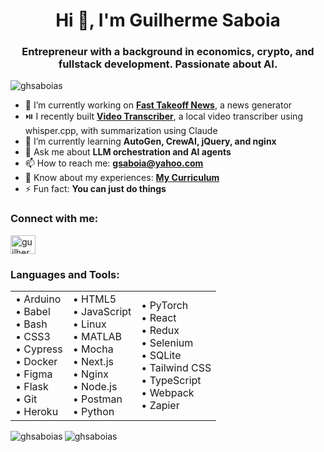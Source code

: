 <h1 align="center">Hi 👋, I'm Guilherme Saboia</h1>
<h3 align="center">Entrepreneur with a background in economics, crypto, and fullstack development. Passionate about AI.</h3>

<p align="left">
  <img src="https://komarev.com/ghpvc/?username=ghsaboias&label=Profile%20views&color=0e75b6&style=flat" alt="ghsaboias" />
</p>

- 🔭 I’m currently working on **[Fast Takeoff News](https://news.fasttakeoff.org)**, a news generator  
- ⏯️ I recently built **[Video Transcriber](https://github.com/ghsaboias/video-transcriber)**, a local video transcriber using whisper.cpp, with summarization using Claude  
- 🌱 I’m currently learning **AutoGen, CrewAI, jQuery, and nginx**  
- 💬 Ask me about **LLM orchestration and AI agents**  
- 📫 How to reach me: **gsaboia@yahoo.com**  
- 📄 Know about my experiences: **[My Curriculum](https://ghsaboias-curriculum.web.val.run/)**  
- ⚡ Fun fact: **You can just do things**

<h3 align="left">Connect with me:</h3>
<p align="left">
  <a href="https://linkedin.com/in/guilherme-saboia" target="blank">
    <img align="center" src="https://raw.githubusercontent.com/rahuldkjain/github-profile-readme-generator/master/src/images/icons/Social/linked-in-alt.svg" alt="guilherme-saboia" height="30" width="40" />
  </a>
</p>

<h3 align="left">Languages and Tools:</h3>
<p align="left">
  <table>
    <tr>
      <td>
        • Arduino<br>
        • Babel<br>
        • Bash<br>
        • CSS3<br>
        • Cypress<br>
        • Docker<br>
        • Figma<br>
        • Flask<br>
        • Git<br>
        • Heroku
      </td>
      <td>
        • HTML5<br>
        • JavaScript<br>
        • Linux<br>
        • MATLAB<br>
        • Mocha<br>
        • Next.js<br>
        • Nginx<br>
        • Node.js<br>
        • Postman<br>
        • Python
      </td>
      <td>
        • PyTorch<br>
        • React<br>
        • Redux<br>
        • Selenium<br>
        • SQLite<br>
        • Tailwind CSS<br>
        • TypeScript<br>
        • Webpack<br>
        • Zapier
      </td>
    </tr>
  </table>
</p>

<p>
  <img align="left" src="https://github-readme-stats.vercel.app/api/top-langs?username=ghsaboias&show_icons=true&locale=en&layout=compact" alt="ghsaboias" />
</p>

<p>
  <img align="center" src="https://github-readme-stats.vercel.app/api?username=ghsaboias&show_icons=true&locale=en" alt="ghsaboias" />
</p>
